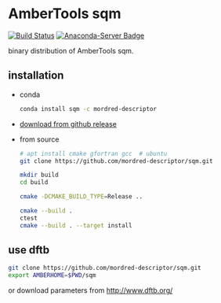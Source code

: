 AmberTools sqm
==
[![Build Status](https://travis-ci.org/mordred-descriptor/sqm.svg?branch=master)](https://travis-ci.org/mordred-descriptor/sqm)
[![Anaconda-Server Badge](https://anaconda.org/mordred-descriptor/sqm/badges/version.svg)](https://anaconda.org/mordred-descriptor/sqm)

binary distribution of AmberTools sqm.

installation
--

* conda

    ```.bash
    conda install sqm -c mordred-descriptor
    ```

* [download from github release](https://github.com/mordred-descriptor/sqm/releases/latest)

* from source

    ```.bash
    # apt install cmake gfortran gcc  # ubuntu
    git clone https://github.com/mordred-descriptor/sqm.git
    
    mkdir build
    cd build
    
    cmake -DCMAKE_BUILD_TYPE=Release ..
    
    cmake --build .
    ctest
    cmake --build . --target install
    ```

use dftb
--
```.bash
git clone https://github.com/mordred-descriptor/sqm.git
export AMBERHOME=$PWD/sqm
```

or download parameters from http://www.dftb.org/
